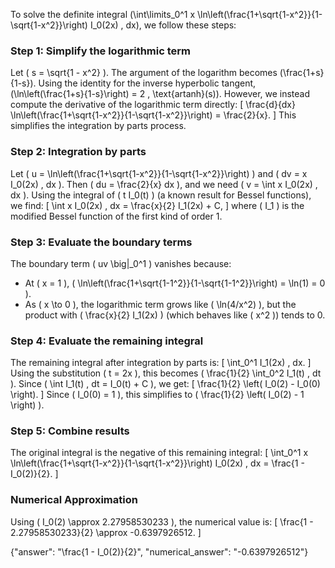 
To solve the definite integral \(\int\limits_0^1 x \ln\left(\frac{1+\sqrt{1-x^2}}{1-\sqrt{1-x^2}}\right) I_0(2x) \, dx\), we follow these steps:

### Step 1: Simplify the logarithmic term
Let \( s = \sqrt{1 - x^2} \). The argument of the logarithm becomes \(\frac{1+s}{1-s}\). Using the identity for the inverse hyperbolic tangent, \(\ln\left(\frac{1+s}{1-s}\right) = 2 \, \text{artanh}(s)\). However, we instead compute the derivative of the logarithmic term directly:
\[
\frac{d}{dx} \ln\left(\frac{1+\sqrt{1-x^2}}{1-\sqrt{1-x^2}}\right) = \frac{2}{x}.
\]
This simplifies the integration by parts process.

### Step 2: Integration by parts
Let \( u = \ln\left(\frac{1+\sqrt{1-x^2}}{1-\sqrt{1-x^2}}\right) \) and \( dv = x I_0(2x) \, dx \). Then \( du = \frac{2}{x} dx \), and we need \( v = \int x I_0(2x) \, dx \). Using the integral of \( t I_0(t) \) (a known result for Bessel functions), we find:
\[
\int x I_0(2x) \, dx = \frac{x}{2} I_1(2x) + C,
\]
where \( I_1 \) is the modified Bessel function of the first kind of order 1.

### Step 3: Evaluate the boundary terms
The boundary term \( uv \big|_0^1 \) vanishes because:
- At \( x = 1 \), \( \ln\left(\frac{1+\sqrt{1-1^2}}{1-\sqrt{1-1^2}}\right) = \ln(1) = 0 \).
- As \( x \to 0 \), the logarithmic term grows like \( \ln(4/x^2) \), but the product with \( \frac{x}{2} I_1(2x) \) (which behaves like \( x^2 \)) tends to 0.

### Step 4: Evaluate the remaining integral
The remaining integral after integration by parts is:
\[
\int_0^1 I_1(2x) \, dx.
\]
Using the substitution \( t = 2x \), this becomes \( \frac{1}{2} \int_0^2 I_1(t) \, dt \). Since \( \int I_1(t) \, dt = I_0(t) + C \), we get:
\[
\frac{1}{2} \left( I_0(2) - I_0(0) \right).
\]
Since \( I_0(0) = 1 \), this simplifies to \( \frac{1}{2} \left( I_0(2) - 1 \right) \).

### Step 5: Combine results
The original integral is the negative of this remaining integral:
\[
\int_0^1 x \ln\left(\frac{1+\sqrt{1-x^2}}{1-\sqrt{1-x^2}}\right) I_0(2x) \, dx = \frac{1 - I_0(2)}{2}.
\]

### Numerical Approximation
Using \( I_0(2) \approx 2.27958530233 \), the numerical value is:
\[
\frac{1 - 2.27958530233}{2} \approx -0.6397926512.
\]

{"answer": "\\frac{1 - I_0(2)}{2}", "numerical_answer": "-0.6397926512"}